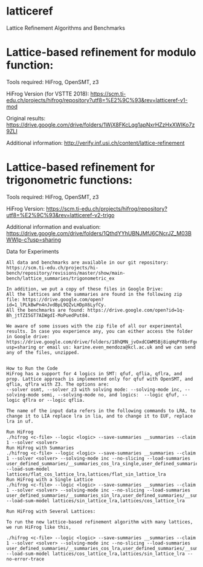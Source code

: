# latticeref
Lattice Refinement Algorithms and Benchmarks



Lattice-based refinement for modulo function:
=============================================
Tools required: HiFrog, OpenSMT, z3

HiFrog Version (for VSTTE 2018): https://scm.ti-edu.ch/projects/hifrog/repository?utf8=%E2%9C%93&rev=latticeref-v1-mod 

Original results: https://drive.google.com/drive/folders/1WjX8FKcLqg1apNxrHZzHxXWIKo7z9ZLI

Additional information: http://verify.inf.usi.ch/content/lattice-refinement 



Lattice-based refinement for trigonometric functions:
=====================================================
Tools required: HiFrog, OpenSMT, z3

HiFrog Version: https://scm.ti-edu.ch/projects/hifrog/repository?utf8=%E2%9C%93&rev=latticeref-v2-trigo 

Additional information and evaluation: https://drive.google.com/drive/folders/1QthdYYhUBNJMfJ6CNcrJZ_M03BWWIp-c?usp=sharing 


Data for Experiments
~~~~~~~~~~~~~~~~~~~~
All data and benchmarks are available in our git repository:
https://scm.ti-edu.ch/projects/hi-bench/repository/revisions/master/show/main-bench/lattice_summaries/trigonometric_ex

In addition, we put a copy of these files in Google Drive:
All the lattices and the summaries are found in the following zip file: https://drive.google.com/open?id=1_lPLkBwPn4nJvdBpL9QZvLHDpX6LyfCy.
All the benchmarks are found: https://drive.google.com/open?id=1q-Bh_jtTZI5GT7AIWgdI-MoPuedPut84.

We aware of some issues with the zip file of all our experimental results. In case you experience any, you can either access the folder in Google drive: https://drive.google.com/drive/folders/18hQMN_jvOxdCGWM5Bj8iqHqPY8brFgeK?usp=sharing or email us: karine.even_mendoza@kcl.ac.uk and we can send any of the files, unzipped.


How to Run the Code
HiFrog has a support for 4 logics in SMT: qfuf, qflia, qflra, and prop. Lattice approach is implemented only for qfuf with OpenSMT, and qflia, qflra with Z3. The options are:
--solver osmt, --solver z3 with solving mode: --solving-mode inc, --solving-mode semi, --solving-mode no, and logics:  --logic qfuf, --logic qflra or --logic qflia.

The name of the input data refers in the following commands to LRA, to change it to LIA replace lra in lia, and to change it to EUF, replace lra in uf.
 
Run HiFrog 
./hifrog <c-file> --logic <logic> --save-summaries __summaries --claim 1 --solver <solver>
Run HiFrog with Summaries
./hifrog <c-file> --logic <logic> --save-summaries __summaries --claim 1 --solver <solver> --solving-mode inc --no-slicing --load-summaries user_defined_summaries/__summaries_cos_lra_single,user_defined_summaries/__summaries_sin_lra_single,user_defined_summaries/__summaries_const_sin_cos --load-sum-model lattices/flat_cos_lattice_lra,lattices/flat_sin_lattice_lra 
Run HiFrog with a Single Lattice
./hifrog <c-file> --logic <logic> --save-summaries __summaries --claim 1 --solver <solver> --solving-mode inc --no-slicing --load-summaries user_defined_summaries/__summaries_sin_lra,user_defined_summaries/__summaries_cos_lra,user_defined_summaries/__summaries_const_sin_cos --load-sum-model lattices/sin_lattice_lra,lattices/cos_lattice_lra 

Run HiFrog with Several Lattices:

To run the new lattice-based refinement algorithm with many lattices, we run HiFrog like this,

./hifrog <c-file> --logic <logic> --save-summaries __summaries --claim 1 --solver <solver> --solving-mode inc --no-slicing --load-summaries user_defined_summaries/__summaries_cos_lra,user_defined_summaries/__summaries_sin_lra,user_defined_summaries/__summaries_const_sin_cos --load-sum-model lattices/cos_lattice_lra,lattices/sin_lattice_lra --no-error-trace
